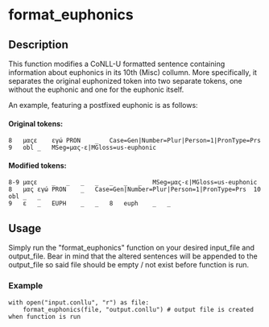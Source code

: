 # format_euphonics

## Description
This function modifies a CoNLL-U formatted sentence containing information about euphonics in its 10th (Misc) collumn.
More specifically, it separates the original euphonized token into two separate tokens, one without the euphonic and one for the euphonic itself.

An example, featuring a postfixed euphonic is as follows:

#### Original tokens:
```
8	μαςε	εγώ	PRON	_	Case=Gen|Number=Plur|Person=1|PronType=Prs	9	obl	_	MSeg=μας-ε|MGloss=us-euphonic
```

#### Modified tokens:
```
8-9	μαςε	_	_	_	_	_	_	_	MSeg=μας-ε|MGloss=us-euphonic
8	μας	εγώ	PRON	_	Case=Gen|Number=Plur|Person=1|PronType=Prs	10	obl	_	_
9	ε	_	EUPH	_	_	8	euph	_	_
```

## Usage
Simply run the "format_euphonics" function on your desired input_file and output_file. 
Bear in mind that the altered sentences will be appended to the output_file so said file should be empty / not exist before function is run.

### Example
```
with open("input.conllu", "r") as file:
    format_euphonics(file, "output.conllu") # output file is created when function is run
```
